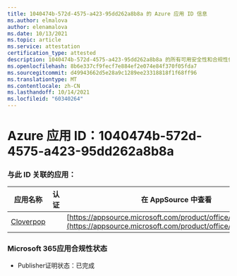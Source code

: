 ```yaml
---
title: 1040474b-572d-4575-a423-95dd262a8b8a 的 Azure 应用 ID 信息
ms.author: elmalova
author: elenamalova
ms.date: 10/13/2021
ms.topic: article
ms.service: attestation
certification_type: attested
description: 1040474b-572d-4575-a423-95dd262a8b8a 的所有可用安全性和合规性信息。
ms.openlocfilehash: 8b6e337cf9fecf7e884ef2e074e84f370f05fda7
ms.sourcegitcommit: d49943662d5e28a9c1289ee23318818f1f68ff96
ms.translationtype: MT
ms.contentlocale: zh-CN
ms.lasthandoff: 10/14/2021
ms.locfileid: "60340264"
---
```

# <a name="azure-app-id-1040474b-572d-4575-a423-95dd262a8b8a"></a>Azure 应用 ID：1040474b-572d-4575-a423-95dd262a8b8a


### <a name="apps-associated-with-this-id"></a>与此 ID 关联的应用：
| **应用名称** | **认证** | **在 AppSource 中查看** |
|--------------|---------------|-----------------------|
| [Cloverpop](https://docs.microsoft.com/microsoft-365-app-certification/forward/WA200001803) |  | [https://appsource.microsoft.com/product/office/WA200001803](https://appsource.microsoft.com/product/office/WA200001803) |

### <a name="microsoft-365-app-compliance-status"></a>Microsoft 365应用合规性状态
- Publisher证明状态：已完成
